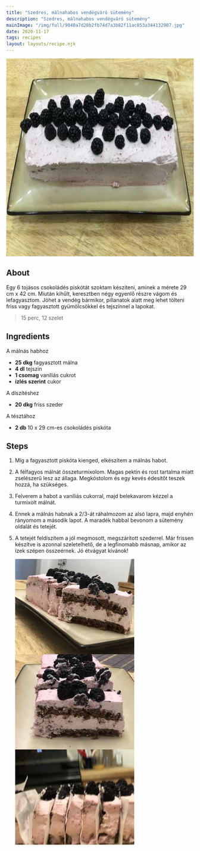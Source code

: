```yaml
---
title: "Szedres, málnahabos vendégváró sütemény"
description: "Szedres, málnahabos vendégváró sütemény"
mainImage: "/img/full/9040a7d28b2fb74d7a3b82f11ac853a344132907.jpg"
date: 2020-11-17
tags: recipes
layout: layouts/recipe.njk
---
```

                            
<p align="center"><a href="https://cookpad.com/hu/receptek/12580715-szedres-malnahabos-vendegvaro-sutemeny" rel="Recipe source page"><img width="751" height="532" src="/img/full/9040a7d28b2fb74d7a3b82f11ac853a344132907.jpg"/></a></p>

## About
<p class="mb-sm">Egy 6 tojásos csokoládés piskótát szoktam készíteni, aminek a mérete 29 cm x 42 cm. Miután kihűlt, keresztben négy egyenlő részre vágom és lefagyasztom. Jöhet a vendég bármikor, pillanatok alatt meg lehet tölteni friss vagy fagyasztott gyümölcsökkel és tejszínnel a lapokat.</p>

> 15 perc, 12 szelet 

## Ingredients

A málnás habhoz
* **25 dkg** fagyasztott málna
* **4 dl** tejszin
* **1 csomag** vaníliás cukrot
* **ízlés szerint** cukor

A díszítéshez
* **20 dkg** friss szeder

A tésztához
* **2 db** 10 x 29 cm-es csokoládés piskóta

## Steps

1. Míg a fagyasztott piskóta kienged, elkészítem a málnás habot.
 
    <div style="clear: both"/>

2. A félfagyos málnát összeturmixolom. Magas pektin és rost tartalma miatt zselészerű lesz az állaga. Megkóstolom és egy kevés édesítőt teszek hozzá, ha szükséges.
 
    <div style="clear: both"/>

3. Felverem a habot a vaníliás cukorral, majd belekavarom kézzel a turmixolt málnát.
 
    <div style="clear: both"/>

4. Ennek a málnás habnak a 2/3-át ráhalmozom az alsó lapra, majd enyhén rányomom a második lapot. A maradék habbal bevonom a sütemény oldalát és tetejét.
 
    <div style="clear: both"/>

5. A tetejét feldíszítem a jól megmosott, megszárított szederrel. Már frissen készítve is azonnal szeletelhető, de a legfinomabb másnap, amikor az ízek szépen összeérnek. Jó étvágyat kívánok!
 
    <p><img width="320" height="256" align="left" src="/img/full/8ebfa93493930fcbb34737979a3c39408385c071.jpg"/></p><p><img width="320" height="256" align="left" src="/img/full/bf461cdeef33e4930fcb2777f7f80f21d0f710e9.jpg"/></p><p><img width="320" height="256" align="left" src="/img/full/bfbd20a92911599331c64c2a2060d3a6c1726b17.jpg"/></p><div style="clear: both"/>

